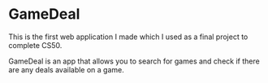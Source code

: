 # GameDeal

This is the first web application I made which I used as a final project to complete CS50.

GameDeal is an app that allows you to search for games and check if there are any deals available on a game.
